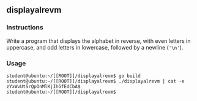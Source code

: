 ## displayalrevm

### Instructions

Write a program that displays the alphabet in reverse, with even letters in
uppercase, and odd letters in lowercase, followed by a newline (`'\n'`).

### Usage

```console
student@ubuntu:~/[[ROOT]]/displayalrevm$ go build
student@ubuntu:~/[[ROOT]]/displayalrevm$ ./displayalrevm | cat -e
zYxWvUtSrQpOnMlKjIhGfEdCbA$
student@ubuntu:~/[[ROOT]]/displayalrevm$
```
